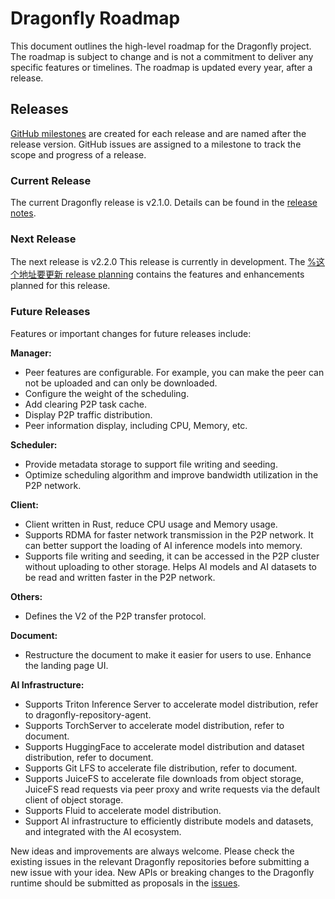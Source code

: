 # Dragonfly Roadmap

This document outlines the high-level roadmap for the Dragonfly project. The roadmap is subject to change and is not a commitment to deliver any specific features or timelines. The roadmap is updated every year, after a release.

## Releases

[GitHub milestones](https://github.com/dragonflyoss/Dragonfly2/milestones) are created for each release and are named after the release version. GitHub issues are assigned to a milestone to track the scope and progress of a release.

### Current Release

The current Dragonfly release is v2.1.0. Details can be found in the [release notes](https://github.com/dragonflyoss/Dragonfly2/releases/tag/v2.1.0).

### Next Release

The next release is v2.2.0 This release is currently in development. The [%这个地址要更新 release planning](https://d7y.io/docs/next/roadmap-v2.2/) contains the features and enhancements planned for this release.

### Future Releases

Features or important changes for future releases include:

**Manager:**
- Peer features are configurable. For example, you can make the peer can not be uploaded and can only be downloaded.
- Configure the weight of the scheduling.
- Add clearing P2P task cache.
- Display P2P traffic distribution.
- Peer information display, including CPU, Memory, etc.

**Scheduler:**
- Provide metadata storage to support file writing and seeding.
- Optimize scheduling algorithm and improve bandwidth utilization in the P2P network.

**Client:**
- Client written in Rust, reduce CPU usage and Memory usage.
- Supports RDMA for faster network transmission in the P2P network. It can better support the loading of AI inference models into memory.
- Supports file writing and seeding, it can be accessed in the P2P cluster without uploading to other storage. Helps AI models and AI datasets to be read and written faster in the P2P network.

**Others:**
- Defines the V2 of the P2P transfer protocol.

**Document:**
- Restructure the document to make it easier for users to use.
Enhance the landing page UI.

**AI Infrastructure:**
- Supports Triton Inference Server to accelerate model distribution, refer to dragonfly-repository-agent.
- Supports TorchServer to accelerate model distribution, refer to document.
- Supports HuggingFace to accelerate model distribution and dataset distribution, refer to document.
- Supports Git LFS to accelerate file distribution, refer to document.
- Supports JuiceFS to accelerate file downloads from object storage, JuiceFS read requests via peer proxy and write requests via the default client of object storage.
- Supports Fluid to accelerate model distribution.
- Support AI infrastructure to efficiently distribute models and datasets, and integrated with the AI ecosystem.

New ideas and improvements are always welcome. Please check the existing issues in the relevant Dragonfly repositories before submitting a new issue with your idea. New APIs or breaking changes to the Dragonfly runtime should be submitted as proposals in the [issues](https://github.com/dragonflyoss/Dragonfly2/issues).
